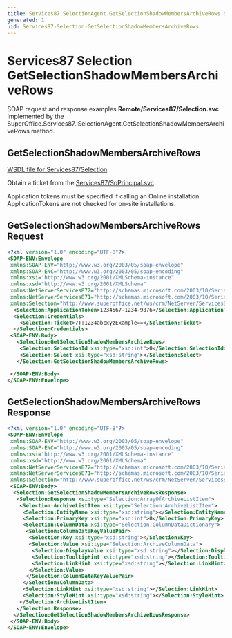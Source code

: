 ```yaml
---
title: Services87.SelectionAgent.GetSelectionShadowMembersArchiveRows SOAP
generated: 1
uid: Services87-Selection-GetSelectionShadowMembersArchiveRows
---
```


# Services87 Selection GetSelectionShadowMembersArchiveRows

SOAP request and response examples **Remote/Services87/Selection.svc**
Implemented by the <see cref="M:SuperOffice.Services87.ISelectionAgent.GetSelectionShadowMembersArchiveRows">SuperOffice.Services87.ISelectionAgent.GetSelectionShadowMembersArchiveRows</see> method.

## GetSelectionShadowMembersArchiveRows

[WSDL file for Services87/Selection](../Services87-Selection.md)

Obtain a ticket from the [Services87/SoPrincipal.svc](../SoPrincipal/index.md)

Application tokens must be specified if calling an Online installation. ApplicationTokens are not checked for on-site installations.

## GetSelectionShadowMembersArchiveRows Request

```xml
<?xml version="1.0" encoding="UTF-8"?>
<SOAP-ENV:Envelope
 xmlns:SOAP-ENV="http://www.w3.org/2003/05/soap-envelope"
 xmlns:SOAP-ENC="http://www.w3.org/2003/05/soap-encoding"
 xmlns:xsi="http://www.w3.org/2001/XMLSchema-instance"
 xmlns:xsd="http://www.w3.org/2001/XMLSchema"
 xmlns:NetServerServices872="http://schemas.microsoft.com/2003/10/Serialization/Arrays"
 xmlns:NetServerServices871="http://schemas.microsoft.com/2003/10/Serialization/"
 xmlns:Selection="http://www.superoffice.net/ws/crm/NetServer/Services87">
  <Selection:ApplicationToken>1234567-1234-9876</Selection:ApplicationToken>
  <Selection:Credentials>
    <Selection:Ticket>7T:1234abcxyzExample==</Selection:Ticket>
  </Selection:Credentials>
 <SOAP-ENV:Body>
   <Selection:GetSelectionShadowMembersArchiveRows>
    <Selection:SelectionId xsi:type="xsd:int">0</Selection:SelectionId>
    <Selection:Select xsi:type="xsd:string"></Selection:Select>
   </Selection:GetSelectionShadowMembersArchiveRows>

 </SOAP-ENV:Body>
</SOAP-ENV:Envelope>

```

## GetSelectionShadowMembersArchiveRows Response

```xml
<?xml version="1.0" encoding="UTF-8"?>
<SOAP-ENV:Envelope
 xmlns:SOAP-ENV="http://www.w3.org/2003/05/soap-envelope"
 xmlns:SOAP-ENC="http://www.w3.org/2003/05/soap-encoding"
 xmlns:xsi="http://www.w3.org/2001/XMLSchema-instance"
 xmlns:xsd="http://www.w3.org/2001/XMLSchema"
 xmlns:NetServerServices872="http://schemas.microsoft.com/2003/10/Serialization/Arrays"
 xmlns:NetServerServices871="http://schemas.microsoft.com/2003/10/Serialization/"
 xmlns:Selection="http://www.superoffice.net/ws/crm/NetServer/Services87">
 <SOAP-ENV:Body>
  <Selection:GetSelectionShadowMembersArchiveRowsResponse>
   <Selection:Response xsi:type="Selection:ArrayOfArchiveListItem">
    <Selection:ArchiveListItem xsi:type="Selection:ArchiveListItem">
     <Selection:EntityName xsi:type="xsd:string"></Selection:EntityName>
     <Selection:PrimaryKey xsi:type="xsd:int">0</Selection:PrimaryKey>
     <Selection:ColumnData xsi:type="Selection:ColumnDataDictionary">
      <Selection:ColumnDataKeyValuePair>
       <Selection:Key xsi:type="xsd:string"></Selection:Key>
       <Selection:Value xsi:type="Selection:ArchiveColumnData">
        <Selection:DisplayValue xsi:type="xsd:string"></Selection:DisplayValue>
        <Selection:TooltipHint xsi:type="xsd:string"></Selection:TooltipHint>
        <Selection:LinkHint xsi:type="xsd:string"></Selection:LinkHint>
       </Selection:Value>
      </Selection:ColumnDataKeyValuePair>
     </Selection:ColumnData>
     <Selection:LinkHint xsi:type="xsd:string"></Selection:LinkHint>
     <Selection:StyleHint xsi:type="xsd:string"></Selection:StyleHint>
    </Selection:ArchiveListItem>
   </Selection:Response>
  </Selection:GetSelectionShadowMembersArchiveRowsResponse>
 </SOAP-ENV:Body>
</SOAP-ENV:Envelope>

```
